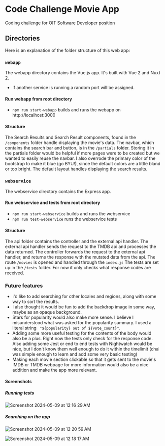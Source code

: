 # Code Challenge Movie App
Coding challenge for OIT Software Developer position

## Directories

Here is an explanation of the folder structure of this web app:

### `webapp`
The webapp directory contains the Vue.js app. It's built with Vue 2 and Nuxt 2.
* If another service is running a random port will be assigned.

#### Run webapp from root directory
  - `npm run start-webapp` builds and runs the webapp on http://localhost:3000

#### Structure
The Search Results and Search Result components, found in the `/components` folder handle displaying the movie's data.
The navbar, which contains the search bar and button, is in the `/partials` folder. Storing it in the partials folder would be helpful if more pages were to be created but we wanted to easily reuse the navbar. I also overrode the primary color of the bootstrap to make it blue (go BYU!), since the default colors are a little bland or too bright.
The default layout handles displaying the search results.

### `webservice`

The webservice directory contains the Express app.
#### Run webservice and tests from root directory
  - `npm run start-webservice` builds and runs the webservice
  - `npm run test-webservice` runs the webservice tests 

#### Structure
The api folder contains the controller and the external api handler.
The external api handler sends the request to the TMDB api and processes the data returned.
The controller forwards the request to the external api handler, and returns the response with the mutated data from the api.
The route `/movies` is opened and handled through the `index.js`
The tests are set up in the `/tests` folder. For now it only checks what response codes are received.

### Future features
  - I'd like to add searching for other locales and regions, along with some way to sort the results.
  - I also thought it would be fun to add the backdrop image in some way, maybe as an opaque background.
  - Stars for popularity would also make more sense. I believe I misunderstood what was asked for the popularity summary. I used a literal string ` "${popularity} out of ${vote_count}"`.
  - Adding some more useful testing for the contents of the body would also be a plus. Right now the tests only check for the response code. Also adding some Jest or end to end tests with Nightwatch would be nice, but I don't know them well enough to do it within the timelimit (chai was simple enough to learn and add some very basic testing)
  - Making each movie section clickable so that it gets sent to the movie's IMDB or TMDB webpage for more information would also be a nice addition and make the app more relevant.

#### Screenshots

##### Running tests
![Screenshot 2024-05-09 at 12 16 29 AM](https://github.com/hectorlj/code_challenge_movie/assets/25091784/d989753d-1a91-40d8-a1d4-08a1cc9da55b)

##### Searching on the app
![Screenshot 2024-05-09 at 12 20 59 AM](https://github.com/hectorlj/code_challenge_movie/assets/25091784/9b86a7a0-757a-42ed-a399-674136e3428f)

![Screenshot 2024-05-09 at 12 18 17 AM](https://github.com/hectorlj/code_challenge_movie/assets/25091784/feb3aa9f-5457-4151-9117-8e10216ffb53)
